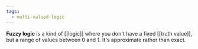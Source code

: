 ```yaml
---
tags:
  - multi-valued-logic
---
```

**Fuzzy logic** is a kind of [[logic]] where you don't have a fixed [[truth value]], but a range of values between 0 and 1.
It's approximate rather than exact.